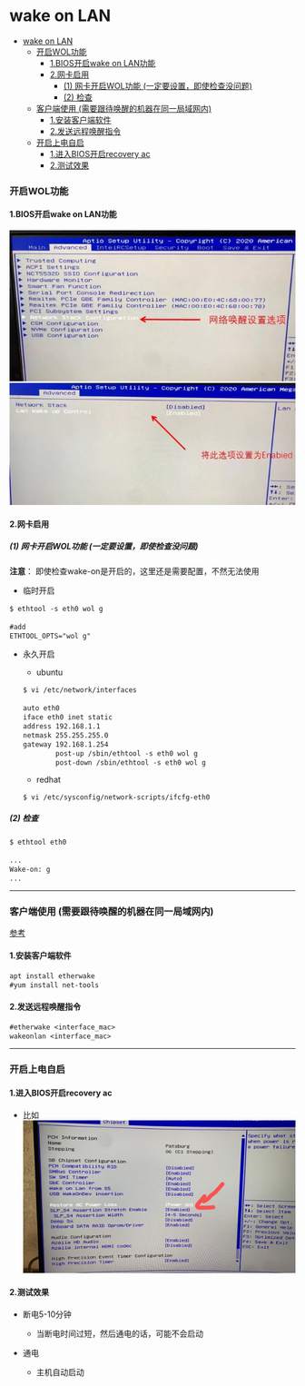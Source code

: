 # wake on LAN

<!-- @import "[TOC]" {cmd="toc" depthFrom=1 depthTo=6 orderedList=false} -->

<!-- code_chunk_output -->

- [wake on LAN](#wake-on-lan)
    - [开启WOL功能](#开启wol功能)
      - [1.BIOS开启wake on LAN功能](#1bios开启wake-on-lan功能)
      - [2.网卡启用](#2网卡启用)
        - [(1) 网卡开启WOL功能 (一定要设置，即使检查没问题)](#1-网卡开启wol功能-一定要设置即使检查没问题)
        - [(2) 检查](#2-检查)
    - [客户端使用 (需要跟待唤醒的机器在同一局域网内)](#客户端使用-需要跟待唤醒的机器在同一局域网内)
      - [1.安装客户端软件](#1安装客户端软件)
      - [2.发送远程唤醒指令](#2发送远程唤醒指令)
    - [开启上电自启](#开启上电自启)
      - [1.进入BIOS开启recovery ac](#1进入bios开启recovery-ac)
      - [2.测试效果](#2测试效果)

<!-- /code_chunk_output -->

### 开启WOL功能

#### 1.BIOS开启wake on LAN功能
![](./imgs/wol_01.png)
![](./imgs/wol_02.png)

#### 2.网卡启用

##### (1) 网卡开启WOL功能 (一定要设置，即使检查没问题)

**注意**： 即使检查wake-on是开启的，这里还是需要配置，不然无法使用

* 临时开启
```shell
$ ethtool -s eth0 wol g

#add
ETHTOOL_OPTS="wol g"
```

* 永久开启

  * ubuntu
  ```shell
  $ vi /etc/network/interfaces

  auto eth0
  iface eth0 inet static
  address 192.168.1.1
  netmask 255.255.255.0
  gateway 192.168.1.254
          post-up /sbin/ethtool -s eth0 wol g
          post-down /sbin/ethtool -s eth0 wol g
  ```

  * redhat
  ```shell
  $ vi /etc/sysconfig/network-scripts/ifcfg-eth0
  ```

##### (2) 检查

```shell
$ ethtool eth0

...
Wake-on: g
...
```

***

### 客户端使用 (需要跟待唤醒的机器在同一局域网内)

[参考](https://www.cyberciti.biz/tips/linux-send-wake-on-lan-wol-magic-packets.html)

#### 1.安装客户端软件

```shell
apt install etherwake
#yum install net-tools
```

#### 2.发送远程唤醒指令
```shell
#etherwake <interface_mac>
wakeonlan <interface_mac>
```

***

### 开启上电自启

#### 1.进入BIOS开启recovery ac

* 比如
![](./imgs/wol_03.png)

#### 2.测试效果

* 断电5-10分钟
  * 当断电时间过短，然后通电的话，可能不会启动

* 通电
  * 主机自动启动
